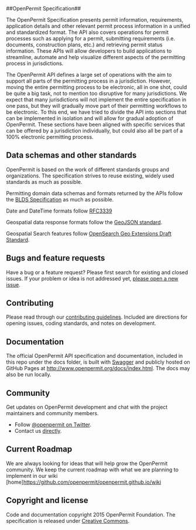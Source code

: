 ##OpenPermit Specification##

The OpenPermit Specification presents permit information, requirements, application details and other relevant permit process information in a unified and standardized format. The API also covers operations for permit processes such as applying for a permit, submitting requirements (i.e. documents, construction plans, etc.) and retrieving permit status information. These APIs will allow developers to build applications to streamline, automate and help visualize different aspects of the permitting process in jurisdictions.

The OpenPermit API defines a large set of operations with the aim to support all parts of the permitting process in a jurisdiction. However, moving the entire permitting process to be electronic, all in one shot, could be quite a big task, not to mention too disruptive for many jurisdictions. We expect that many jurisdictions will not implement the entire specification in one pass, but they will gradually move part of their permitting workflows to be electronic. To this end, we have tried to divide the API into sections that can be implemented in isolation and will allow for gradual adoption of OpenPermit. These sections have been aligned with specific services that can be offered by a jurisdiction individually, but could also all be part of a 100% electronic permitting process.

## Data schemas and other standards

OpenPermit is based on the work of different standards groups and organizations. The specification strives to reuse existing, widely used standards as much as possible. 

Permitting domain data schemas and formats returned by the APIs follow the [BLDS Specification](http://permitdata.org) as much as possible. 

Date and DateTime formats follow [RFC3339](http://xml2rfc.ietf.org/public/rfc/html/rfc3339.html#anchor14)

Geospatial data response formats follow the [GeoJSON standard](http://geojson.org/geojson-spec.html).

Geospatial Search features follow [OpenSearch Geo Extensions Draft Standard](http://www.opensearch.org/Specifications/OpenSearch/Extensions/Geo/1.0/Draft_2).

## Bugs and feature requests

Have a bug or a feature request? Please first search for existing and closed issues. If your problem or idea is not addressed yet, [please open a new issue](https://github.com/openpermit/openpermit.github.io/issues/).

## Contributing

Please read through our [contributing guidelines](https://github.com/openpermit/openpermit.github.io/blob/master/CONTRIBUTE.md). 
Included are directions for opening issues, coding standards, and notes on development.

## Documentation

The official OpenPermit API specification and documentation, included in this repo under the docs folder, is built with [Swagger](http://swagger.io) and publicly hosted on GitHub Pages at <http://www.openpermit.org/docs/index.html>. The docs may also be run locally.

## Community

Get updates on OpenPermit development and chat with the project maintainers and community members.

* Follow [@openpermit on Twitter](https://twitter.com/openpermit).
* Contact us [directly](mailto:support@openpermit.org).

## Current Roadmap

We are always looking for ideas that will help grow the OpenPermit community. We keep the current roadmap with what we are planning to implement in our wiki [home]https://github.com/openpermit/openpermit.github.io/wiki

## Copyright and license

Code and documentation copyright 2015 OpenPermit Foundation. The specification is released under [Creative Commons](http://creativecommons.org/licenses/by/3.0/).


